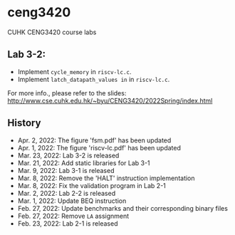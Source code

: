 # ceng3420
CUHK CENG3420 course labs

## Lab 3-2:
* Implement `cycle_memory` in `riscv-lc.c`.
* Implement `latch_datapath_values in` in `riscv-lc.c`.

For more info., please refer to the slides: http://www.cse.cuhk.edu.hk/~byu/CENG3420/2022Spring/index.html

## History
* Apr.  2, 2022: The figure 'fsm.pdf' has been updated
* Apr.  1, 2022: The figure 'riscv-lc.pdf' has been updated
* Mar. 23, 2022: Lab 3-2 is released
* Mar. 21, 2022: Add static libraries for Lab 3-1
* Mar.  9, 2022: Lab 3-1 is released
* Mar.  8, 2022: Remove the 'HALT' instruction implementation
* Mar.  8, 2022: Fix the validation program in Lab 2-1
* Mar.  2, 2022: Lab 2-2 is released
* Mar.  1, 2022: Update BEQ instruction
* Feb. 27, 2022: Update benchmarks and their corresponding binary files
* Feb. 27, 2022: Remove `LA` assignment
* Feb. 23, 2022: Lab 2-1 is released
